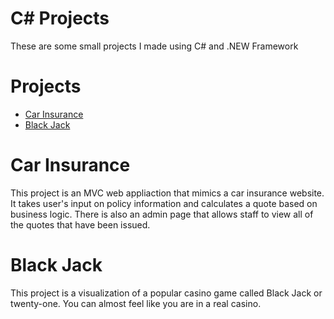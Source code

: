 # C# Projects

These are some small projects I made using C# and .NEW Framework

# Projects

- [Car Insurance](https://github.com/mikolaj-makuch/C-and-.NET-Framework-Projects/tree/main/CarInsurance/CarInsurance)
- [Black Jack](https://github.com/mikolaj-makuch/C-and-.NET-Framework-Projects/tree/main/Black-Jack/Black%20Jack)

# Car Insurance
This project is an MVC web appliaction that mimics a car insurance website. It takes user's input on policy information and calculates a quote based on business logic. There is also an admin page that allows staff to view all of the quotes that have been issued.

# Black Jack

This project is a visualization of a popular casino game called Black Jack or twenty-one. You can almost feel like you are in a real casino. 
